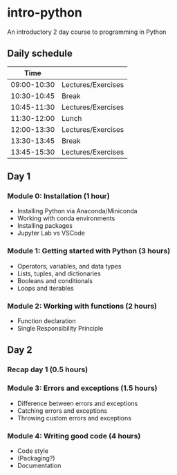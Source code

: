 # intro-python
An introductory 2 day course to programming in Python

## Daily schedule

| Time        |       |
|-------------|-------|
| 09:00-10:30 | Lectures/Exercises |
| 10:30-10:45 | Break |
| 10:45-11:30 | Lectures/Exercises |
| 11:30-12:00 | Lunch |
| 12:00-13:30 | Lectures/Exercises |
| 13:30-13:45 | Break |
| 13:45-15:30 | Lectures/Exercises |

## Day 1

### Module 0: Installation (1 hour)
- Installing Python via Anaconda/Miniconda
- Working with conda environments
- Installing packages
- Jupyter Lab vs VSCode

### Module 1: Getting started with Python (3 hours)
- Operators, variables, and data types
- Lists, tuples, and dictionaries
- Booleans and conditionals
- Loops and iterables

### Module 2: Working with functions (2 hours)
- Function declaration
- Single Responsibility Principle

## Day 2

### Recap day 1 (0.5 hours)

### Module 3: Errors and exceptions (1.5 hours)
- Difference between errors and exceptions
- Catching errors and exceptions
- Throwing custom errors and exceptions

### Module 4: Writing good code (4 hours)
- Code style
- (Packaging?)
- Documentation

